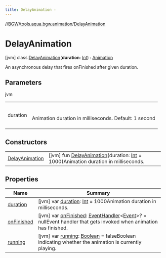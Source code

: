 ```yaml
---
title: DelayAnimation -
---
```

//[BGW](../../../index.md)/[tools.aqua.bgw.animation](../index.md)/[DelayAnimation](index.md)



# DelayAnimation  
 [jvm] class [DelayAnimation](index.md)(**duration**: [Int](https://kotlinlang.org/api/latest/jvm/stdlib/kotlin/-int/index.html)) : [Animation](../-animation/index.md)

An asynchronous delay that fires onFinished after given duration.

   


## Parameters  
  
jvm  
  
| | |
|---|---|
| <a name="tools.aqua.bgw.animation/DelayAnimation///PointingToDeclaration/"></a>duration| <a name="tools.aqua.bgw.animation/DelayAnimation///PointingToDeclaration/"></a><br><br>Animation duration in milliseconds. Default: 1 second<br><br>|
  


## Constructors  
  
| | |
|---|---|
| <a name="tools.aqua.bgw.animation/DelayAnimation/DelayAnimation/#kotlin.Int/PointingToDeclaration/"></a>[DelayAnimation](-delay-animation.md)| <a name="tools.aqua.bgw.animation/DelayAnimation/DelayAnimation/#kotlin.Int/PointingToDeclaration/"></a> [jvm] fun [DelayAnimation](-delay-animation.md)(duration: [Int](https://kotlinlang.org/api/latest/jvm/stdlib/kotlin/-int/index.html) = 1000)Animation duration in milliseconds.   <br>|


## Properties  
  
|  Name |  Summary | 
|---|---|
| <a name="tools.aqua.bgw.animation/DelayAnimation/duration/#/PointingToDeclaration/"></a>[duration](index.md#1747322913%2FProperties%2F-302347323)| <a name="tools.aqua.bgw.animation/DelayAnimation/duration/#/PointingToDeclaration/"></a> [jvm] var [duration](index.md#1747322913%2FProperties%2F-302347323): [Int](https://kotlinlang.org/api/latest/jvm/stdlib/kotlin/-int/index.html) = 1000Animation duration in milliseconds.   <br>|
| <a name="tools.aqua.bgw.animation/DelayAnimation/onFinished/#/PointingToDeclaration/"></a>[onFinished](index.md#1187174116%2FProperties%2F-302347323)| <a name="tools.aqua.bgw.animation/DelayAnimation/onFinished/#/PointingToDeclaration/"></a> [jvm] var [onFinished](index.md#1187174116%2FProperties%2F-302347323): [EventHandler](../../tools.aqua.bgw.event/-event-handler/index.md)<[Event](../../tools.aqua.bgw.event/-event/index.md)>? = nullEvent handler that gets invoked when animation has finished.   <br>|
| <a name="tools.aqua.bgw.animation/DelayAnimation/running/#/PointingToDeclaration/"></a>[running](index.md#-1966677914%2FProperties%2F-302347323)| <a name="tools.aqua.bgw.animation/DelayAnimation/running/#/PointingToDeclaration/"></a> [jvm] var [running](index.md#-1966677914%2FProperties%2F-302347323): [Boolean](https://kotlinlang.org/api/latest/jvm/stdlib/kotlin/-boolean/index.html) = falseBoolean indicating whether the animation is currently playing.   <br>|

